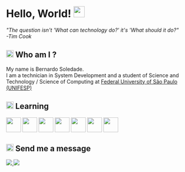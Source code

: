 <!DOCTYPE html>
<html lang="en">
<head> 
</head>
<body>

<h1>
  Hello, World!  
  <img src="https://media.tenor.com/0ksFSWOphnoAAAAj/wave-emoji.gif" width="30">
</h1>

<text>
<i>"The question isn't 'What can technology do?' it's 'What should it do?" </i><br>
<i>-Tim Cook</i>
</text>

<div>
  <h2>
    <img src="https://em-content.zobj.net/source/apple/419/technologist_1f9d1-200d-1f4bb.png" widht="20" height="20">
    Who am I ?
  </h2>

  <text>
   My name is Bernardo Soledade. <br>
   I am a technician in System Development and a student of Science and Technology / Science of Computing at <a href="https://www.unifesp.br/campus/sjc/">Federal University of São Paulo (UNIFESP) </a>
  </text>
</div>

<div>
<h2>
  <img src="https://em-content.zobj.net/source/apple/419/open-book_1f4d6.png" widht="20" height="20">
  Learning
</h2>
 <p align="left">
  <img src="https://cdn.simpleicons.org/javascript/ffffff" width="40" />
  <img src="https://cdn.simpleicons.org/python/ffffff" width="40" />
  <img src="https://cdn.simpleicons.org/html5/ffffff" width="40" />
  <img src="https://cdn.simpleicons.org/css3/ffffff" width="40" />
  <img src="https://cdn.simpleicons.org/react/ffffff" width="40" />
  <img src="https://cdn.simpleicons.org/figma/ffffff" width="40" />
  <img src="https://cdn.simpleicons.org/mysql/ffffff" widht="40" height="40"/>
   
</p>
</div>

<div>
<h2>
  <img src="https://em-content.zobj.net/source/apple/419/incoming-envelope_1f4e8.png" widht="20" height="20">
  Send me a  message
</h2>
</div>


<div>

<a href="https://www.linkedin.com/in/bernardosoledade/" target="_blank"> <img src="https://img.shields.io/badge/LinkedIn-0077B5?style=for-the-badge&logo=linkedin&logoColor=white" target="_blank"> </a>
<a href="mailto:be.soledade@outlook.com" target="_blank"> <img src="https://img.shields.io/badge/Microsoft_Outlook-0078D4?style=for-the-badge&logo=microsoft-outlook&logoColor=white" target="_blank"> </a>
  
</div>
</body>
</html>
